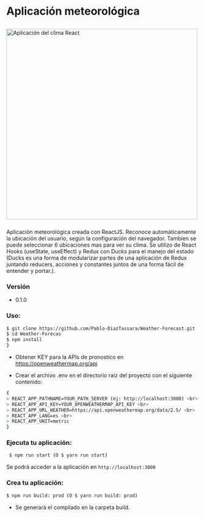 # Aplicación meteorológica
<img src = "https://i.ibb.co/bz62v6X/app.png" alt = "Aplicación del clima React" style = "width: 500px; margin: 10px auto" />

Aplicación meteorológica creada con ReactJS. Reconoce automáticamente la ubicación del usuario, según la configuración del navegador. Tambien se puede seleccionar 6 ubicaciones mas para ver su clima.
Se utilizo de React Hooks (useState, useEffect) y Redux con Ducks para el manejo del estado (Ducks es una forma de modularizar partes de una aplicación de Redux juntando reducers, acciones y constantes juntos de una forma fácil de entender y portar.).

### Versión
* 0.1.0

### Uso:

```sh
$ git clone https://github.com/Pablo-DiazTassara/Weather-Forecast.git
$ cd Weather-Forecas
$ npm install
}
```

* Obtener KEY para la APIs de pronostico en https://openweathermap.org/api

* Crear el archivo .env en el directorio raíz del proyecto con el siguiente contenido:
```sh
{
> REACT_APP_PATHNAME=YOUR_PATH_SERVER (ej: http://localhost:3000) <br>
> REACT_APP_API_KEY=YOUR_OPENWEATHERMAP_API_KEY <br>
> REACT_APP_URL_WEATHER=https://api.openweathermap.org/data/2.5/ <br>
> REACT_APP_LANG=es <br>
> REACT_APP_UNIT=metric
}
```

 ### Ejecuta tu aplicación:
 
```sh
 $ npm run start (O $ yarn run start)
```
Se podrá acceder a la aplicación en `http://localhost:3000`

### Crea tu aplicación:

```sh
$ npm run build: prod (O $ yarn run build: prod)
```
* Se generará el compilado en la carpeta build.

